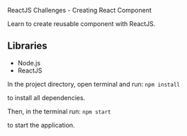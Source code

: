 ReactJS Challenges - Creating React Component

Learn to create reusable component with ReactJS.

## Libraries

- Node.js
- ReactJS

In the project directory, open terminal and run:
`npm install`

to install all dependencies.

Then, in the terminal run:
`npm start`

to start the application.
